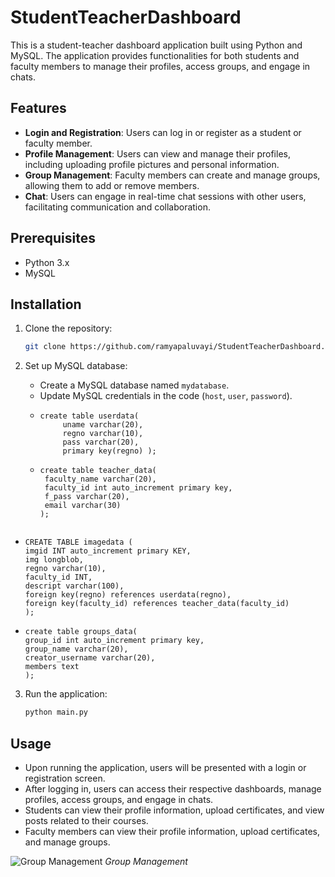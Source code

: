 # StudentTeacherDashboard

This is a student-teacher dashboard application built using Python and MySQL. The application provides functionalities for both students and faculty members to manage their profiles, access groups, and engage in chats.

## Features

- **Login and Registration**: Users can log in or register as a student or faculty member.
- **Profile Management**: Users can view and manage their profiles, including uploading profile pictures and personal information.
- **Group Management**: Faculty members can create and manage groups, allowing them to add or remove members.
- **Chat**: Users can engage in real-time chat sessions with other users, facilitating communication and collaboration.

## Prerequisites

- Python 3.x
- MySQL

## Installation

1. Clone the repository:

    ```bash
    git clone https://github.com/ramyapaluvayi/StudentTeacherDashboard.git
    ```



2. Set up MySQL database:
    - Create a MySQL database named `mydatabase`.
    - Update MySQL credentials in the code (`host`, `user`, `password`).
    - ```
      create table userdata(
           uname varchar(20),
           regno varchar(10),
           pass varchar(20),
           primary key(regno) );
      ``` 
     - ```
       create table teacher_data(
	    faculty_name varchar(20),
        faculty_id int auto_increment primary key,
        f_pass varchar(20),
        email varchar(30)
       );
   ```
  - ```
    CREATE TABLE imagedata (
	imgid INT auto_increment primary KEY,
    img longblob,
    regno varchar(10),
    faculty_id INT,
    descript varchar(100),
    foreign key(regno) references userdata(regno),
    foreign key(faculty_id) references teacher_data(faculty_id)
    );
    ``` 
  - ```
    create table groups_data(
    group_id int auto_increment primary key,
    group_name varchar(20),
    creator_username varchar(20),
    members text
    );
    ```

3. Run the application:

    ```bash
    python main.py
    ```

## Usage

- Upon running the application, users will be presented with a login or registration screen.
- After logging in, users can access their respective dashboards, manage profiles, access groups, and engage in chats.
- Students can view their profile information, upload certificates, and view posts related to their courses.
- Faculty members can view their profile information, upload certificates, and manage groups.



![Group Management](groups.png)
*Group Management*



